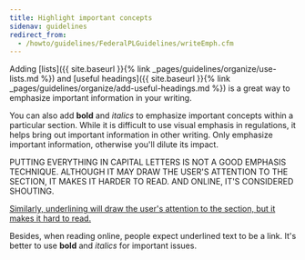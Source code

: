 ```yaml
---
title: Highlight important concepts
sidenav: guidelines
redirect_from:
  - /howto/guidelines/FederalPLGuidelines/writeEmph.cfm
---
```


Adding [lists]({{ site.baseurl }}{% link _pages/guidelines/organize/use-lists.md %}) and [useful headings]({{ site.baseurl }}{% link _pages/guidelines/organize/add-useful-headings.md %}) is a great way to emphasize important information in your writing.

You can also add **bold** and _italics_ to emphasize important concepts within a particular section. While it is difficult to use visual emphasis in regulations, it helps bring out important information in other writing. Only emphasize important information, otherwise you'll dilute its impact.

PUTTING EVERYTHING IN CAPITAL LETTERS IS NOT A GOOD EMPHASIS TECHNIQUE. ALTHOUGH IT MAY DRAW THE USER'S ATTENTION TO THE SECTION, IT MAKES IT HARDER TO READ. AND ONLINE, IT'S CONSIDERED SHOUTING.

<u>Similarly, underlining will draw the user's attention to the section, but it makes it hard to read.</u>

Besides, when reading online, people expect underlined text to be a link. It's better to use **bold** and _italics_ for important issues.
